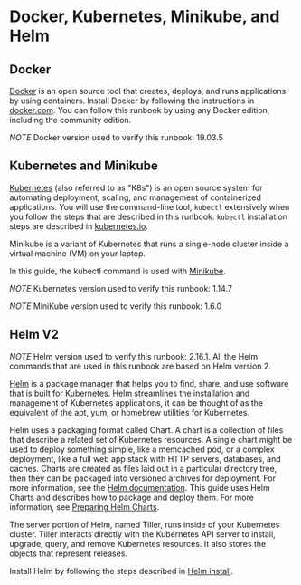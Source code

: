 # Docker, Kubernetes, Minikube, and Helm

## Docker

[Docker](https://www.docker.com/get-started) is an open source tool that creates, deploys, and runs applications by using containers.
Install Docker by following the instructions in [docker.com](https://docs.docker.com/install/overview/). You can follow this runbook by using any Docker edition, including the community edition.

_NOTE_ Docker version used to verify this runbook: 19.03.5

## Kubernetes and Minikube

[Kubernetes](https://kubernetes.io/) (also referred to as "K8s") is an open source system for automating deployment, scaling, and management of containerized applications.
You will use the command-line tool, `kubectl` extensively when you follow the steps that are described in this runbook. `kubectl` installation steps are described in [kubernetes.io](https://kubernetes.io/docs/tasks/tools/install-kubectl/).

Minikube is a variant of Kubernetes that runs a single-node cluster inside a virtual machine (VM) on your laptop.

In this guide, the kubectl command is used with [Minikube](minikube.md).

_NOTE_ Kubernetes version used to verify this runbook: 1.14.7

_NOTE_ MiniKube version used to verify this runbook: 1.6.0

## Helm V2

_NOTE_ Helm version used to verify this runbook: 2.16.1. All the Helm commands that are used in this runbook are based on Helm version 2.

[Helm](https://helm.sh/) is a package manager that helps you to find, share, and use software that is built for Kubernetes.
Helm streamlines the installation and management of Kubernetes applications, it can be thought of as the equivalent of the apt, yum, or homebrew utilities for Kubernetes.

Helm uses a packaging format called Chart. A chart is a collection of files that describe a related set of Kubernetes resources.
A single chart might be used to deploy something simple, like a memcached pod, or a complex deployment, like a full web app stack with HTTP servers, databases, and caches.
Charts are created as files laid out in a particular directory tree, then they can be packaged into versioned archives for deployment. For more information, see the [Helm documentation](https://helm.sh/docs/).
This guide uses Helm Charts and describes how to package and deploy them. For more information, see [Preparing Helm Charts](../03-DEPLOYMENT/hc_preparation.md).

The server portion of Helm, named Tiller, runs inside of your Kubernetes cluster.
Tiller interacts directly with the Kubernetes API server to install, upgrade, query, and remove Kubernetes resources. It also stores the objects that represent releases.

Install Helm by following the steps described in [Helm install](https://github.com/helm/helm#install).
